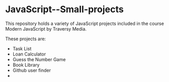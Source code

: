 # JavaScript--Small-projects

This repository holds a variety of JavaScript projects included in the course Modern JavaScript by Traversy Media.

These projects are:
- Task List
- Loan Calculator
- Guess the Number Game
- Book Library
- Github user finder
- 
